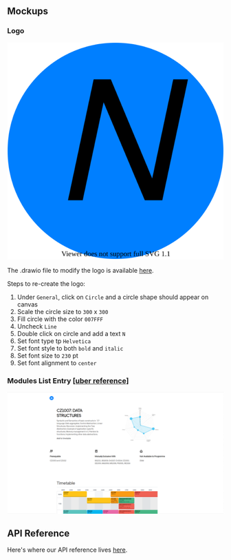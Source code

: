## Mockups

### Logo

![logo](mockups/ntumods_logo.svg)

The .drawio file to modify the logo is available [here](../ntumods_logo.drawio).

Steps to re-create the logo:
1. Under `General`, click on `Circle` and a circle shape should appear on canvas
1. Scale the circle size to `300` x `300`
1. Fill circle with the color `007FFF`
1. Uncheck `Line`
1. Double click on circle and add a text `N`
1. Set font type tp `Helvetica`
1. Set font style to both `bold` and `italic`
1. Set font size to `230` pt
1. Set font alignment to `center`

### Modules List Entry [[uber reference]]()

![module_detail](mockups/module_detail.png)

## API Reference
Here's where our API reference lives [here](https://ntumods.com/api).